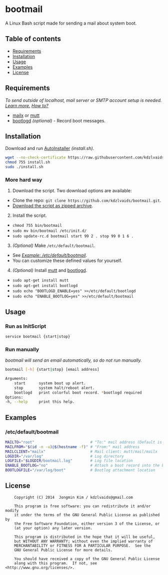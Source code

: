 # bootmail

A Linux Bash script made for sending a mail about system boot.

## Table of contents

 - [Requirements](#requirements)
 - [Installation](#installation)
 - [Usage](#usage)
 - [Examples](#examples)
 - [License](#license)

## Requirements

*To send outside of localhost, mail server or SMTP account setup is needed. [Learn more.](https://www.debian.org/releases/stable/i386/ch08s05.html.en) [How to?](http://www.fclose.com/1411/sending-email-from-mailx-command-in-linux-using-gmails-smtp/#comment-487)*

 - [mailx](http://heirloom.sourceforge.net/) or [mutt](http://www.mutt.org/)
 - [bootlogd](https://wiki.debian.org/bootlogd) *(optional)*  - Record boot messages.

## Installation

Download and run [AutoInstaller](https://raw.githubusercontent.com/kdzlvaids/bootmail/master/install.sh) *(install.sh)*.

```bash
wget --no-check-certificate https://raw.githubusercontent.com/kdzlvaids/bootmail/master/install.sh
chmod 755 install.sh
sudo ./install.sh
```

### More hard way

1. Download the script.
Two download options are available:
 - Clone the repo: `git clone https://github.com/kdzlvaids/bootmail.git`.
 - [Download the script as zipped archive](https://github.com/kdzlvaids/bootmail/archive/master.zip).

2. Install the script.
 - `chmod 755 bin/bootmail`
 - `sudo mv bin/bootmail /etc/init.d/`
 - `sudo update-rc.d bootmail start 99 2 . stop 99 0 1 6 .`

3. *(Optional)* Make `/etc/default/bootmail`.
 - See *[Example: /etc/default/bootmail](#etcdefaultbootmail)*.
 - You can customize these defined values for yourself.

4. *(Optional)* Install [mutt](http://www.mutt.org/) and [bootlogd](https://wiki.debian.org/bootlogd).
 - `sudo apt-get install mutt`
 - `sudo apt-get install bootlogd`
 - `sudo echo "BOOTLOGD_ENABLE=yes" >>/etc/default/bootlogd`
 - `sudo echo "ENABLE_BOOTLOG=yes" >>/etc/default/bootmail`

## Usage

### Run as InitScript

```bash
service bootmail {start|stop}
```
### Run manually

*bootmail will send an email automatically, so do not run manually.*
```bash
bootmail [-h] {start|stop} [email address]

Arguments:
    start      system boot up alert.
    stop       system halt/reboot alert.
    bootlogd   print colorful boot record. *bootlogd required
Options:
-h, --help     print this help.
```

## Examples

### /etc/default/bootmail

```bash
MAILTO="root"                         # "To:" mail address (Default is 'root' in your local machine)
MAILFROM="$(id -n -u)@$(hostname -f)" # "From:" mail address
MAILCLIENT="mailx"                    # Mail client: mutt/mail/mailx
LOGDIR="/var/log"                     # Log directory
LOGFILE="$LOGDIR/bootmail.log"        # Log file location
ENABLE_BOOTLOG="no"                   # Attach a boot record into the boot up mail
BOOTLOGFILE="/var/log/boot"           # Bootlog attachment location
```

## License

```
    Copyright (C) 2014  Jongmin Kim / kdzlvaids@gmail.com

    This program is free software: you can redistribute it and/or modify
    it under the terms of the GNU General Public License as published by
    the Free Software Foundation, either version 3 of the License, or
    (at your option) any later version.

    This program is distributed in the hope that it will be useful,
    but WITHOUT ANY WARRANTY; without even the implied warranty of
    MERCHANTABILITY or FITNESS FOR A PARTICULAR PURPOSE.  See the
    GNU General Public License for more details.

    You should have received a copy of the GNU General Public License
    along with this program.  If not, see <http://www.gnu.org/licenses/>.
```
